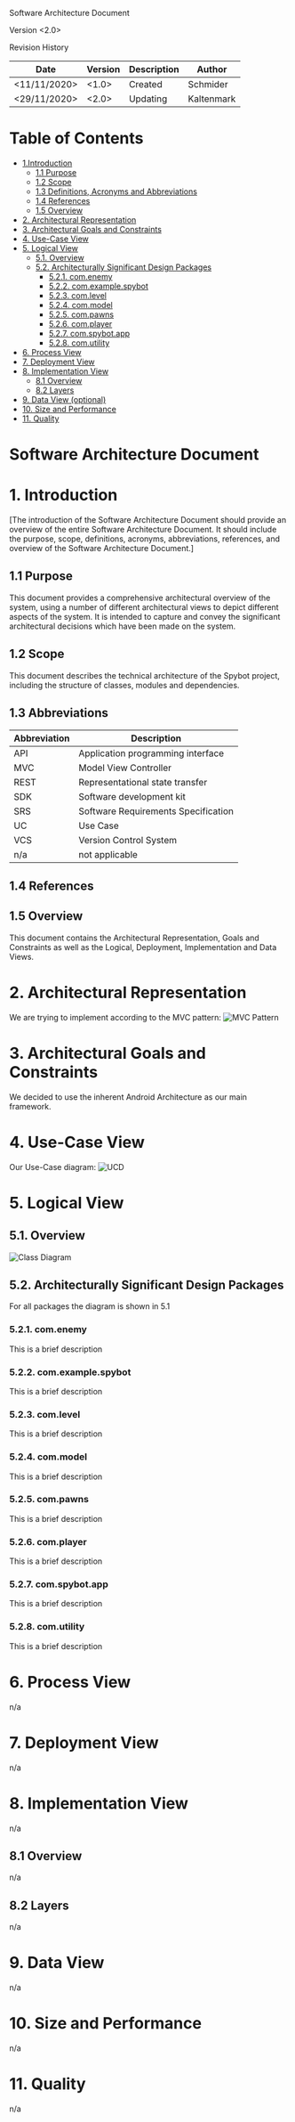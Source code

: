 <Project Spybot>

Software Architecture Document

Version <2.0>

Revision History

|Date|Version|Description|Author|
|---|---|---|---|
|<11/11/2020>|<1.0>|Created|Schmider|
|<29/11/2020>|<2.0>|Updating|Kaltenmark|

 	 	 	 
 	 	 	 
 	 	 	 

# Table of Contents

- [1.Introduction](#1-introduction)
  * [1.1 Purpose](#11-purpose)
  * [1.2 Scope](#12-scope)
  * [1.3 Definitions, Acronyms and Abbreviations](#13-abbreviations)
  * [1.4 References](#14-references)
  * [1.5 Overview](#15-overview)
- [2. Architectural Representation](#2-architectural-representation)
- [3. Architectural Goals and Constraints](#3-architectural-goals-and-constraints)
- [4.                  Use-Case View](#4------------------use-case-view)
- [5. Logical View](#5-logical-view)
  * [5.1. Overview](#51-overview)
  * [5.2. Architecturally Significant Design Packages](#52-architecturally-significant-design-packages)
    + [5.2.1. com.enemy](#521-comenemy)
    + [5.2.2. com.example.spybot](#522-comexamplespybot)
    + [5.2.3. com.level](#523-comlevel)
    + [5.2.4. com.model](#524-commodel)
    + [5.2.5. com.pawns](#525-compawns)
    + [5.2.6. com.player](#526-complayer)
    + [5.2.7. com.spybot.app](#527-comspybotapp)
    + [5.2.8. com.utility](#528-comutility)
- [6. Process View](#6-process-view)
- [7. Deployment View](#7-deployment-view)
- [8. Implementation View](#8-implementation-view)
  * [8.1 Overview](#81-overview)
  * [8.2 Layers](#82-layers)
- [9. Data View (optional)](#9-data-view)
- [10. Size and Performance](#10-size-and-performance)
- [11. Quality](#11-quality)
        

# Software Architecture Document

# 1. Introduction
[The introduction of the Software Architecture Document should provide an overview of the entire Software Architecture Document. It should include the purpose, scope, definitions, acronyms, abbreviations, references, and overview of the Software Architecture Document.]

## 1.1 Purpose
This document provides a comprehensive architectural overview of the system, using a number of different architectural views to depict different aspects of the system.  It is intended to capture and convey the significant architectural decisions which have been made on the system.

## 1.2 Scope
This document describes the technical architecture of the Spybot project, including the structure of classes, modules and dependencies.

## 1.3 Abbreviations

|Abbreviation|Description|
|---|---|
|API|Application programming interface|
|MVC|Model View Controller|
|REST|Representational state transfer|
|SDK|Software development kit|
|SRS|	Software Requirements Specification|
|UC	|Use Case|
|VCS|Version Control System|
|n/a|not applicable|

## 1.4 References


## 1.5 Overview
This document contains the Architectural Representation, Goals and Constraints as well as the Logical, Deployment, Implementation and Data Views.

# 2. Architectural Representation
We are trying to implement according to the MVC pattern:
![MVC Pattern](https://raw.githubusercontent.com/DigiWill-dhbw/Documentation/master/SAD/mvc_structure.png)


# 3. Architectural Goals and Constraints
We decided to use the inherent Android Architecture as our main framework.

# 4.                  Use-Case View
Our Use-Case diagram:
![UCD](https://raw.githubusercontent.com/steiditi/Spybot-Reloaded-Doc/main/UseCases/UseCaseDiagram.jpg)

# 5. Logical View

## 5.1. Overview
![Class Diagram](https://raw.githubusercontent.com/steiditi/Spybot-Reloaded-Doc/e2e582927d127a61ef73821b4c2db94669b2ca94/ClassDiagramm.svg)

## 5.2. Architecturally Significant Design Packages  
For all packages the diagram is shown in 5.1      
### 5.2.1. com.enemy  
This is a brief description  

### 5.2.2. com.example.spybot  
This is a brief description  

### 5.2.3. com.level  
This is a brief description  

### 5.2.4. com.model  
This is a brief description  

### 5.2.5. com.pawns  
This is a brief description  

### 5.2.6. com.player  
This is a brief description  

### 5.2.7. com.spybot.app  
This is a brief description  

### 5.2.8. com.utility  
This is a brief description  

# 6. Process View
n/a

# 7. Deployment View
n/a

# 8. Implementation View
n/a

## 8.1 Overview
n/a

## 8.2 Layers
n/a

# 9. Data View
n/a


# 10. Size and Performance
n/a

# 11. Quality
n/a

